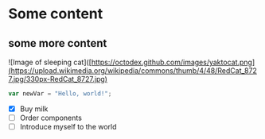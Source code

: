 # Some content

## some more content


![Image of sleeping cat]([https://octodex.github.com/images/yaktocat.png](https://upload.wikimedia.org/wikipedia/commons/thumb/4/48/RedCat_8727.jpg/330px-RedCat_8727.jpg)

``` javascript
var newVar = "Hello, world!";
```
- [x] Buy milk
- [ ] Order components
- [ ] Introduce myself to the world
